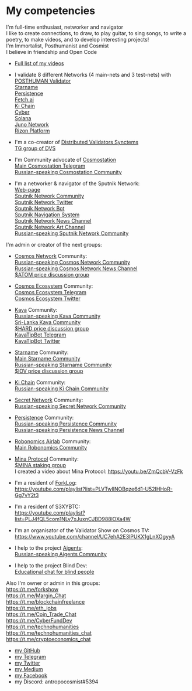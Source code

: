 # My competencies

I'm full-time enthusiast, networker and navigator <br />
I like to create connections, to draw, to play guitar, to sing songs, to write a poetry, to make videos, and to develop interesting projects! <br />
I'm Immortalist, Posthumanist and Cosmist <br />
I believe in friendship and Open Code <br />

- [Full list of my videos](https://github.com/Antropocosmist/my_competencies/blob/main/full-list-of-my-videos.md)

- I validate 8 different Networks (4 main-nets and 3 test-nets) with [POSTHUMAN Validator](https://github.com/Distributed-Validators-Synctems/self-identity/blob/main/POSTHUMAN.md) <br />
[Starname](https://www.mintscan.io/starname/validators/starvaloper1euslp8c2qadgs6jy6klwv6f332mj426qje6vsn) <br />
[Persistence](https://www.mintscan.io/persistence/validators/persistencevaloper10sc98vt6saux8asexnsp2hgvkgmjmful8w5cuw) <br />
[Fetch.ai](https://www.mintscan.io/fetchai/validators/fetchvaloper1y02hlwucl6csz4z02ksn46gzdkmref927l4mug) <br />
[Ki Chain](https://blockchain.ki/validator/kivaloper1g2sr6x8hrtwwsaaqu8p8r7dzdfugdcsal08gq8) <br />
[Cyber](https://cyber.page/network/euler/hero/cybervaloper1ccvpcq9ffy0qd2ca8nmmpzfamtyjfc9zhhua7q) <br />
[Solana](https://www.validators.app/validators/testnet/HZX4MWsSDzRerGuV6kgtj5sGM3dcX9doaiN7qr5y9MAw?locale=en&order=score&refresh=) <br />
[Juno Network](https://testnet.juno.aneka.io/validators/junovaloper1sxa5wu7d5p992nxq5teh0r0lzsecmz3ukhlgla) <br />
[Rizon Platform](https://testnet.mintscan.io/rizon/validators/rizonvaloper1x8v879tfarnxe6anmwaj88djwlcautxhkn4h72) <br />

- I'm a co-creator of [Distributed Validators Synctems](https://github.com/Distributed-Validators-Synctems) <br />
[TG group of DVS](https://t.me/DVSynctems) <br />

- I'm Community advocate of [Cosmostation](https://cosmostation.io) <br />
[Main Cosmostation Telegram](https://t.me/cosmostation) <br />
[Russian-speaking Cosmostation Community](https://t.me/cosmostation_ru) <br />

- I'm a networker & navigator of the Sputnik Network: <br />
[Web-page](https://sputnik.exchange) <br />
[Sputnik Network Community](https://t.me/Sputnik_Network) <br />
[Sputnik Network Twitter](https://twitter.com/SputnikNetwork) <br />
[Sputnik Network Bot](https://t.me/SputnikNetworkBot) <br />
[Sputnik Navigation System](https://t.me/SputnikPriceBot) <br />
[Sputnik Network News Channel](https://t.me/SputnikDish) <br />
[Sputnik Network Art Channel](https://t.me/TelescopeArt) <br />
[Russian-speaking Sputnik Network Community](https://t.me/Sputnik_Ru) <br />

I'm admin or creator of the next groups: <br />

- [Cosmos Network](https://cosmos.network) Community: <br />
[Russian-speaking Cosmos Network Community](https://t.me/CosmosprojectRu) <br />
[Russian-speaking Cosmos Network News Channel](https://t.me/cosmosinrussian) <br />
[$ATOM price discussion group](https://t.me/UnofficialCosmosPriceSpeculation) <br />

- [Cosmos Ecosystem](https://cosmos.network/ecosystem/) Community: <br />
[Cosmos Ecosystem Telegram](https://t.me/CosmosEcosystem) <br />
[Cosmos Ecosystem Twitter](https://twitter.com/CosmosEcosystem) <br />

- [Kava](https://kava.io) Community: <br />
[Russian-speaking Kava Community](https://t.me/KavaRussian) <br />
[Sri-Lanka Kava Community](https://t.me/kavasl) <br />
[$HARD price discussion group](https://t.me/hard_price) <br />
[KavaTipBot Telegram](https://t.me/kavatipbot) <br />
[KavaTipBot Twitter](https://twitter.com/KavatipbotC) <br />

- [Starname](https://starname.me) Community: <br />
[Main Starname Community](https://t.me/internetofvalues) <br />
[Russian-speaking Starname Community](https://t.me/starname_iov_russian) <br />
[$IOV price discussion group](https://t.me/starname_iov_price) <br />

- [Ki Chain](https://foundation.ki/) Community: <br />
[Russian-speaking Ki Chain Community](https://t.me/KiChainRu) <br />

- [Secret Network](https://scrt.network/) Community: <br />
[Russian-speaking Secret Network Community](https://t.me/scrt_russia) <br />

- [Persistence](https://persistence.one/) Community: <br />
[Russian-speaking Persistence Community](https://t.me/PersistenceRussia) <br />
[Russian-speaking Persistence News Channel](https://t.me/PersistenceNewsRussia) <br />

- [Robonomics Airlab](https://robonomics.network/) Community: <br />
[Main Robonomics Community](t.me/robonomics) <br />

- [Mina Protocol](https://minaprotocol.com/) Community: <br />
[$MINA staking group](https://t.me/Mina_ru_price) <br />
I created a video about Mina Protocol: https://youtu.be/ZmQcbV-VzFk <br />

- I'm a resident of [ForkLog](https://forklog.com/): <br />
https://youtube.com/playlist?list=PLVTwIlNOBqze6d1-U52IHHoR-Gg7vY2t3 <br />

- I'm a resident of S3XYBTC: <br />
https://youtube.com/playlist?list=PLJ4fQL5com1NLv7xJuxnCJBD988lOXa4W <br />

- I'm an organisator of the Validator Show on Cosmos TV: <br />
https://www.youtube.com/channel/UC7ehA2E3lPUKX1gLnXOgyyA <br />

- I help to the project [Aigents](https://aigents.com): <br />
[Russian-speaking Aigents Community](https://t.me/aigentsrussia) <br />

- I help to the project Blind Dev: <br />
[Educational chat for blind people](https://t.me/blind_dev_chat) <br />

Also I'm owner or admin in this groups: <br />
https://t.me/forkshow <br />
https://t.me/Margin_Chat <br />
https://t.me/blockchainfreelance <br />
https://t.me/eth_jobs <br />
https://t.me/Coin_Trade_Chat <br />
https://t.me/CyberFundDev <br />
https://t.me/technohumanities <br />
https://t.me/technohumanities_chat <br />
https://t.me/cryptoeconomics_chat <br />

- [my GitHub](https://github.com/Antropocosmist) <br />
- [my Telegram](https://t.me/antropocosmist) <br />
- [my Twitter](https://twitter.com/ponimajushij) <br />
- [my Medium](https://antropocosmist.medium.com/) <br />
- [my Facebook](https://facebook.com/vladimir.ponimajushij) <br />
- my Discord: antropocosmist#5394
